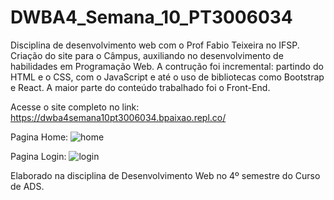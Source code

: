  # DWBA4_Semana_10_PT3006034

Disciplina de desenvolvimento web com o Prof Fabio Teixeira no IFSP. Criação do site para o Câmpus, auxiliando no desenvolvimento de habilidades em Programação Web. 
A contrução foi incremental: partindo do HTML e o CSS, com o JavaScript e até o uso de bibliotecas como Bootstrap e React. A maior parte do conteúdo trabalhado foi o Front-End. 

Acesse o site completo no link: https://dwba4semana10pt3006034.bpaixao.repl.co/

Pagina Home: 
![home](https://user-images.githubusercontent.com/55667496/112333291-3b6fce00-8c99-11eb-8b71-e1301b75c7d9.jpg)

Pagina Login: 
![login](https://user-images.githubusercontent.com/55667496/112333309-3f035500-8c99-11eb-8e9c-e064457589f2.jpg)


Elaborado na disciplina de Desenvolvimento Web no 4º semestre do Curso de ADS. 
